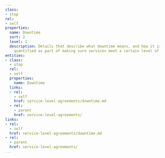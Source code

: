 ```yaml
---
class:
- stop
rel:
- self
properties:
  name: Downtime
  sort: 2
  level: 1
  description: Details that describe what downtime means, and how it is measured and
    quantified as part of making sure services meet a certain level of availability.
entities:
- class:
  - stop
  rel:
  - self
  properties:
    name: Downtime
  links:
  - rel:
    - self
    href: service-level-agreements/downtime.md
  - rel:
    - parent
    href: service-level-agreements/
links:
- rel:
  - self
  href: service-level-agreements/downtime.md
- rel:
  - parent
  href: service-level-agreements/
...
```

